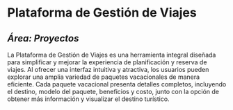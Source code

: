 # Plataforma de Gestión de Viajes
## _Área: Proyectos_
La Plataforma de Gestión de Viajes es una herramienta integral diseñada para simplificar y mejorar la experiencia de planificación y reserva de viajes. Al ofrecer una interfaz intuitiva y atractiva, los usuarios pueden explorar una amplia variedad de paquetes vacacionales de manera eficiente. Cada paquete vacacional presenta detalles completos, incluyendo el destino, modelo del paquete, beneficios y costo, junto con la opción de obtener más información y visualizar el destino turístico.

